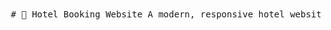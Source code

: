 <pre lang="markdown"> # 🏨 Hotel Booking Website A modern, responsive hotel website built with <strong>Next.js</strong> and deployed on <strong>Vercel</strong>. This project showcases a hotel landing page with room listings, pricing details, and elegant UI animations. 👉 <a href="https://hotel-jav6-jtqwy7ldi-alirezas-projects-1ac211e6.vercel.app/" target="_blank">Live Demo</a> --- ## 🚀 Features - ✨ Beautiful and clean UI - 📱 Fully responsive design (mobile-first) - 🏷️ Dynamic room pricing and offers - 🌐 Hosted on Vercel for blazing fast performance - ⚛️ Built with Next.js and modern tools --- ## 🛠️ Tech Stack - **Framework:** Next.js (React) - **Styling:** Tailwind CSS (or similar utility-first CSS) - **Deployment:** Vercel - **Other Tools:** (add if used: TypeScript, Framer Motion, etc.) --- ## 📸 Screenshots > Add screenshots here if possible > Example: > ![Homepage Screenshot](./public/screenshot-home.png) --- ## 📦 Installation ```bash git clone https://github.com/Alireza-Mohammadpoor/Hotel.git cd Hotel npm install npm run dev ``` --- ## ✍️ Author - **Alireza Mohammadpoor** – [GitHub Profile](https://github.com/Alireza-Mohammadpoor) --- ## 🗂️ License This project is open source and available under the [MIT License](LICENSE). </pre>
